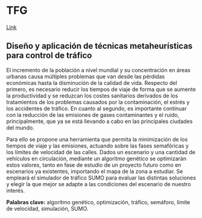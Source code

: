 # TFG


[Link](https://riunet.upv.es/handle/10251/188273)


## Diseño y aplicación de técnicas metaheurísticas para control de tráfico


El incremento de la población a nivel mundial y su concentración en áreas urbanas causa múltiples problemas que van desde las pérdidas económicas hasta la disminución de la calidad de vida. Respecto del primero, es necesario reducir los tiempos de viaje de forma que se aumente la productividad y se reduzcan los costes sanitarios derivados de los tratamientos de los problemas causados por la contaminación, el estrés y los accidentes de tráfico. En cuanto al segundo, es importante continuar con la reducción de las emisiones de gases contaminantes y el ruido, principalmente, que ya se está llevando a cabo en las principales ciudades del mundo.

Para ello se propone una herramienta que permita la minimización de los tiempos de viaje y las emisiones, actuando sobre las fases semafóricas y los límites de velocidad de las calles. Dados un escenario y una cantidad de vehículos en circulación, mediante un algoritmo genético se optimizarán estos valores, tanto en fase de estudio de un proyecto futuro como en escenarios ya existentes, importando el mapa de la zona a estudiar. Se empleará el simulador de tráfico SUMO para evaluar las distintas soluciones y elegir la que mejor se adapte a las condiciones del escenario de nuestro interés.

**Palabras clave:** algoritmo genético, optimización, tráfico, semáforo, límite de velocidad, simulación, SUMO.

